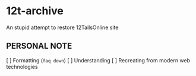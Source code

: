 12t-archive
===========

An stupid attempt to restore 12TailsOnline site

PERSONAL NOTE
-------------

[ ] Formatting (`faq down`)
[ ] Understanding
[ ] Recreating from modern web technologies